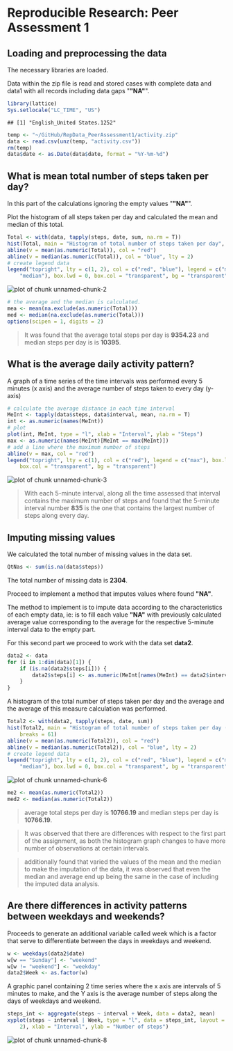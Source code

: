 # Reproducible Research: Peer Assessment 1


## Loading and preprocessing the data

The necessary libraries are loaded. 

Data within the zip file is read and stored cases with complete data and data1 with all records including data gaps "__"NA"__".


```r
library(lattice)
Sys.setlocale("LC_TIME", "US")
```

```
## [1] "English_United States.1252"
```

```r
temp <- "~/GitHub/RepData_PeerAssessment1/activity.zip"
data <- read.csv(unz(temp, "activity.csv"))
rm(temp)
data$date <- as.Date(data$date, format = "%Y-%m-%d")
```



## What is mean total number of steps taken per day?

In this part of the calculations ignoring the empty values "__"NA"__".

Plot the histogram of all steps taken per day and calculated the mean and median of this total.


```r
Total <- with(data, tapply(steps, date, sum, na.rm = T))
hist(Total, main = "Histogram of total number of steps taken per day", breaks = 61)
abline(v = mean(as.numeric(Total)), col = "red")
abline(v = median(as.numeric(Total)), col = "blue", lty = 2)
# create legend data
legend("topright", lty = c(1, 2), col = c("red", "blue"), legend = c("mean", 
    "median"), box.lwd = 0, box.col = "transparent", bg = "transparent")
```

![plot of chunk unnamed-chunk-2](figure/unnamed-chunk-2.png) 

```r
# the average and the median is calculated.
mea <- mean(na.exclude(as.numeric(Total)))
med <- median(na.exclude(as.numeric(Total)))
options(scipen = 1, digits = 2)
```


> It was found that the average total steps per day is __9354.23__ and median steps per day is is __10395__.


## What is the average daily activity pattern?

A graph of a time series of the time intervals was performed every 5 minutes (x axis) and the average number of steps taken to every day (y-axis)



```r
# calculate the average distance in each time interval
MeInt <- tapply(data$steps, data$interval, mean, na.rm = T)
int <- as.numeric(names(MeInt))
# plot
plot(int, MeInt, type = "l", xlab = "Interval", ylab = "Steps")
max <- as.numeric(names(MeInt)[MeInt == max(MeInt)])
# add a line where the maximum number of steps
abline(v = max, col = "red")
legend("topright", lty = c(1), col = c("red"), legend = c("max"), box.lwd = 0, 
    box.col = "transparent", bg = "transparent")
```

![plot of chunk unnamed-chunk-3](figure/unnamed-chunk-3.png) 


> With each 5-minute interval, along all the time assessed that interval contains the maximum number of steps and found that the 5-minute interval number __835__ is the one that contains the largest number of steps along every day.

## Imputing missing values


We calculated the total number of missing values in the data set.


```r
QtNas <- sum(is.na(data$steps))
```


The total number of missing data is  __2304__.

Proceed to implement a method that imputes values where found __"NA"__.

The method to implement is to impute data according to the characteristics of each empty data, ie:
is to fill each value __"NA"__ with previously calculated average value corresponding to the average for the respective 5-minute interval data to the empty part.

For this second part we proceed to work with the data set __data2__.


```r
data2 <- data
for (i in 1:dim(data)[1]) {
    if (is.na(data2$steps[i])) {
        data2$steps[i] <- as.numeric(MeInt[names(MeInt) == data2$interval[i]])
    }
}
```


A histogram of the total number of steps taken per day and the average and the average of this measure calculation was performed.


```r
Total2 <- with(data2, tapply(steps, date, sum))
hist(Total2, main = "Histogram of total number of steps taken per day (imputed)", 
    breaks = 61)
abline(v = mean(as.numeric(Total2)), col = "red")
abline(v = median(as.numeric(Total2)), col = "blue", lty = 2)
# create legend data
legend("topright", lty = c(1, 2), col = c("red", "blue"), legend = c("mean", 
    "median"), box.lwd = 0, box.col = "transparent", bg = "transparent")
```

![plot of chunk unnamed-chunk-6](figure/unnamed-chunk-6.png) 

```r
me2 <- mean(as.numeric(Total2))
med2 <- median(as.numeric(Total2))
```


> average total steps per day is __10766.19__  and median steps per day is __10766.19__.

> It was observed that there are differences with respect to the first part of the assignment, as both the histogram graph changes to have more number of observations at certain intervals. 

> additionally found that varied the values of the mean and the median to make the imputation of the data, it was observed that even the median and average end up being the same in the case of including the imputed data analysis.


## Are there differences in activity patterns between weekdays and weekends?


Proceeds to generate an additional variable called week which is a factor that serve to differentiate between the days in weekdays and weekend.



```r
w <- weekdays(data2$date)
w[w == "Sunday"] <- "weekend"
w[w != "weekend"] <- "weekday"
data2$Week <- as.factor(w)
```



A graphic panel containing 2 time series where the x axis are intervals of 5 minutes to make, and the Y axis is the average number of steps along the days of weekdays and weekend.


```r
steps_int <- aggregate(steps ~ interval + Week, data = data2, mean)
xyplot(steps ~ interval | Week, type = "l", data = steps_int, layout = c(1, 
    2), xlab = "Interval", ylab = "Number of steps")
```

![plot of chunk unnamed-chunk-8](figure/unnamed-chunk-8.png) 

